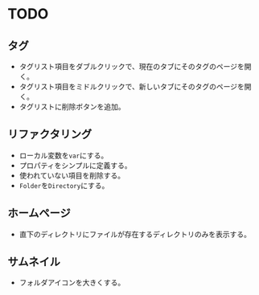 # TODO
## タグ
* タグリスト項目をダブルクリックで、現在のタブにそのタグのページを開く。
* タグリスト項目をミドルクリックで、新しいタブにそのタグのページを開く。
* タグリストに削除ボタンを追加。
## リファクタリング 
* ローカル変数を`var`にする。
* プロパティをシンプルに定義する。
* 使われていない項目を削除する。
* `Folder`を`Directory`にする。
## ホームページ
* 直下のディレクトリにファイルが存在するディレクトリのみを表示する。
## サムネイル
* フォルダアイコンを大きくする。